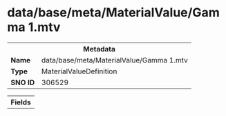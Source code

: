 <h1>data/base/meta/MaterialValue/Gamma 1.mtv</h1><table><tr><th colspan="100%">Metadata</th></tr><tr><td><b>Name</b></td><td>data/base/meta/MaterialValue/Gamma 1.mtv</td></tr><tr><td><b>Type</b></td><td>MaterialValueDefinition</td></tr><tr><td><b>SNO ID</b></td><td>306529</td></tr></table>

<table><tr><th colspan="100%">Fields</th></tr></table>

